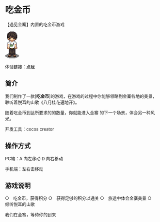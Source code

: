 # 吃金币

【遇见金寨】内置的吃金币游戏

![正面](assets\Image\正面.png)

体验链接：[点我](http://8.131.225.65:555/)

## 简介

我们制作了一款[**吃金币**]的游戏，在游戏的过程中你能够领略到金寨各地的美景，聆听着悦耳的山歌《八月桂花遍地开》。

随着吃金币到达所要求的的数量，你就能进入金寨 的下一个场景，体会另一种风光。

开发工具：cocos creator

## 操作方式
PC端：A 向左移动 D 向右移动

手机端：左右击移动

## 游戏说明
○ 吃金币，获得积分
○ 获得足够的积分以通关
○ 旅途中体会金寨美景
○ 倾听悦耳的山歌

我们在金寨，等待你的到来